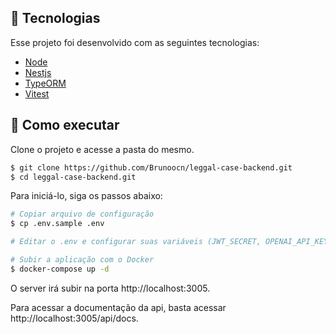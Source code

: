 ## 🧪 Tecnologias

Esse projeto foi desenvolvido com as seguintes tecnologias:

- [Node](https://nodejs.org/en/)
- [Nestjs](https://nestjs.com)
- [TypeORM](https://typeorm.io/)
- [Vitest](https://vitest.dev/)

## 🚀 Como executar

Clone o projeto e acesse a pasta do mesmo.

```bash
$ git clone https://github.com/Brunoocn/leggal-case-backend.git
$ cd leggal-case-backend.git
```

Para iniciá-lo, siga os passos abaixo:

```bash
# Copiar arquivo de configuração
$ cp .env.sample .env

# Editar o .env e configurar suas variáveis (JWT_SECRET, OPENAI_API_KEY, etc)

# Subir a aplicação com o Docker
$ docker-compose up -d
```

O server irá subir na porta http://localhost:3005.

Para acessar a documentação da api, basta acessar http://localhost:3005/api/docs.